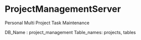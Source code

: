 # ProjectManagementServer
Personal Multi Project Task Maintenance


DB_Name : project_management
Table_names: projects, tables